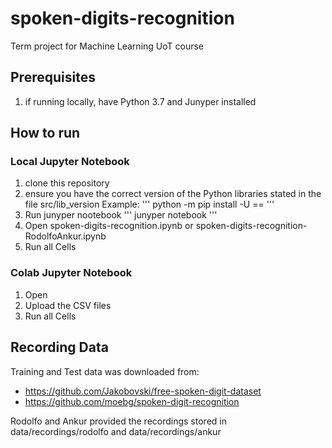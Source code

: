 # spoken-digits-recognition
Term project for Machine Learning UoT course

## Prerequisites
1) if running locally, have Python 3.7 and Junyper installed

## How to run

### Local Jupyter Notebook
1) clone this repository
2) ensure you have the correct version of the Python libraries stated in the file src/lib_version
Example: 
'''
python -m pip install -U <library>==<version>
'''
3) Run junyper nootebook
'''
junyper notebook
'''
4) Open spoken-digits-recognition.ipynb or spoken-digits-recognition-RodolfoAnkur.ipynb
5) Run all Cells

### Colab Jupyter Notebook
1) Open
2) Upload the CSV files 
3) Run all Cells

## Recording Data
Training and Test data was downloaded from: 
* https://github.com/Jakobovski/free-spoken-digit-dataset
* https://github.com/moebg/spoken-digit-recognition

Rodolfo and Ankur provided the recordings stored in data/recordings/rodolfo and data/recordings/ankur

